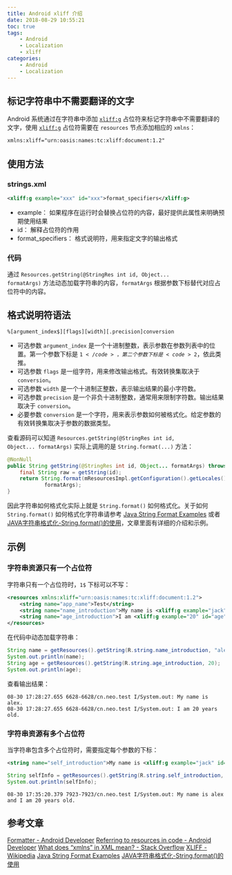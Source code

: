```yaml
---
title: Android xliff 介绍
date: 2018-08-29 10:55:21
toc: true
tags:
    - Android
    - Localization
    - xliff
categories:
    - Android
    - Localization
---
```


## 标记字符串中不需要翻译的文字
Android 系统通过在字符串中添加 <code><xliff:g></code> 占位符来标记字符串中不需要翻译的文字，使用 <code><xliff:g></code> 占位符需要在 <code>resources</code> 节点添加相应的 <code>xmlns</code>：
```xml
xmlns:xliff="urn:oasis:names:tc:xliff:document:1.2"
```
<!---- more ---->

## 使用方法
### strings.xml
```xml
<xliff:g example="xxx" id="xxx">format_specifiers</xliff:g>
```
- example： 如果程序在运行时会替换占位符的内容，最好提供此属性来明确预期使用结果
- id： 解释占位符的作用
- format_specifiers： 格式说明符，用来指定文字的输出格式

### 代码

通过 <code>Resources.getString(@StringRes int id, Object... formatArgs)</code> 方法动态加载字符串的内容，<code>formatArgs</code> 根据参数下标替代对应占位符中的内容。

## 格式说明符语法
```
%[argument_index$][flags][width][.precision]conversion
```
- 可选参数 <code>argument_index</code> 是一个十进制整数，表示参数在参数列表中的位置。第一个参数下标是 <code>1$</code>，第二个参数下标是 <code>2$</code>，依此类推。
- 可选参数 <code>flags</code> 是一组字符，用来修改输出格式。有效转换集取决于 <code>conversion</code>。
- 可选参数 <code>width</code> 是一个十进制正整数，表示输出结果的最小字符数。
- 可选参数 <code>precision</code> 是一个非负十进制整数，通常用来限制字符数。输出结果取决于 <code>conversion</code>。
- 必要参数 <code>conversion</code> 是一个字符，用来表示参数如何被格式化。给定参数的有效转换集取决于参数的数据类型。

查看源码可以知道 <code>Resources.getString(@StringRes int id, Object... formatArgs)</code> 实际上调用的是 <code>String.format(...)</code> 方法：
```java
@NonNull
public String getString(@StringRes int id, Object... formatArgs) throws NotFoundException {
    final String raw = getString(id);
    return String.format(mResourcesImpl.getConfiguration().getLocales().get(0), raw,
            formatArgs);
}
```

因此字符串如何格式化实际上就是 <code>String.format()</code> 如何格式化。关于如何 <code>String.format()</code> 如何格式化字符串请参考 [Java String Format Examples](https://dzone.com/articles/java-string-format-examples) 或者 [JAVA字符串格式化-String.format()的使用](https://www.cnblogs.com/Dhouse/p/7776780.html)，文章里面有详细的介绍和示例。

## 示例
### 字符串资源只有一个占位符
字符串只有一个占位符时，<code>1$</code> 下标可以不写：
```xml
<resources xmlns:xliff="urn:oasis:names:tc:xliff:document:1.2">
    <string name="app_name">Test</string>
    <string name="name_introduction">My name is <xliff:g example="jack" id="name">%s</xliff:g>.</string>
    <string name="age_introduction">I am <xliff:g example="20" id="age">%d</xliff:g> years old.</string>
</resources>
```

在代码中动态加载字符串：
```java
String name = getResources().getString(R.string.name_introduction, "alex");
System.out.println(name);
String age = getResources().getString(R.string.age_introduction, 20);
System.out.println(age);
```

查看输出结果：
```
08-30 17:28:27.655 6628-6628/cn.neo.test I/System.out: My name is alex.
08-30 17:28:27.655 6628-6628/cn.neo.test I/System.out: I am 20 years old.
```

### 字符串资源有多个占位符
当字符串包含多个占位符时，需要指定每个参数的下标：
```xml
<string name="self_introduction">My name is <xliff:g example="jack" id="name">%1$s</xliff:g> and I am <xliff:g example="20" id="age">%2$d</xliff:g> years old.</string>
```

```java
String selfInfo = getResources().getString(R.string.self_introduction, "alex", 20);
System.out.println(selfInfo);
```

```
08-30 17:35:20.379 7923-7923/cn.neo.test I/System.out: My name is alex and I am 20 years old.
```

## 参考文章
[Formatter - Android Developer](https://developer.android.google.cn/reference/java/util/Formatter)
[Referring to resources in code - Android Developer](https://developer.android.google.cn/guide/topics/resources/localization#referring-to-resources)
[What does “xmlns” in XML mean? - Stack Overflow](https://stackoverflow.com/questions/1181888/what-does-xmlns-in-xml-mean)
[XLIFF - Wikipedia](https://en.wikipedia.org/wiki/XLIFF)
[Java String Format Examples](https://dzone.com/articles/java-string-format-examples)
[JAVA字符串格式化-String.format()的使用](https://www.cnblogs.com/Dhouse/p/7776780.html)

